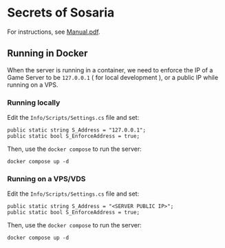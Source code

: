 # Secrets of Sosaria

For instructions, see [Manual.pdf](Manual.pdf).


## Running in Docker
When the server is running in a container, we need to enforce the IP of a Game Server to be `127.0.0.1` ( for local development ), or a public IP while running on a VPS.
### Running locally
Edit the `Info/Scripts/Settings.cs` file and set:
```
public static string S_Address = "127.0.0.1";
public static bool S_EnforceAddress = true;
```
Then, use the `docker compose` to run the server:
```
docker compose up -d
```
### Running on a VPS/VDS
Edit the `Info/Scripts/Settings.cs` file and set:
```
public static string S_Address = "<SERVER PUBLIC IP>";
public static bool S_EnforceAddress = true;
```
Then, use the `docker compose` to run the server:
```
docker compose up -d
```
